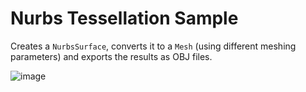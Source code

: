 # Nurbs Tessellation Sample

Creates a `NurbsSurface`, converts it to a `Mesh` (using different meshing parameters) and exports the results as OBJ files.

![image](https://user-images.githubusercontent.com/121068/52407745-00b27800-2ac9-11e9-8040-630a69c789f4.png)
